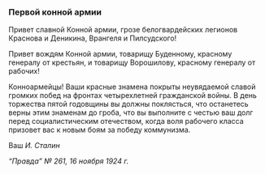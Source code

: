 ### Первой конной армии

Привет славной Конной армии, грозе белогвардейских легионов Краснова и Деникина, Врангеля и Пилсудского!

Привет вождям Конной армии, товарищу Буденному, красному генералу от крестьян, и товарищу Ворошилову, красному генералу от рабочих!

Конноармейцы! Ваши красные знамена покрыты неувядаемой славой громких побед на фронтах четырехлетней гражданской войны. В день торжества пятой годовщины вы должны поклясться, что останетесь верны этим знаменам до гроба, что вы выполните с честью ваш долг перед социалистическим отечеством, когда воля рабочего класса призовет вас к новым боям за победу коммунизма.

Ваш _И. Сталин_

_“Правда” № 261, 16 ноября 1924 г._